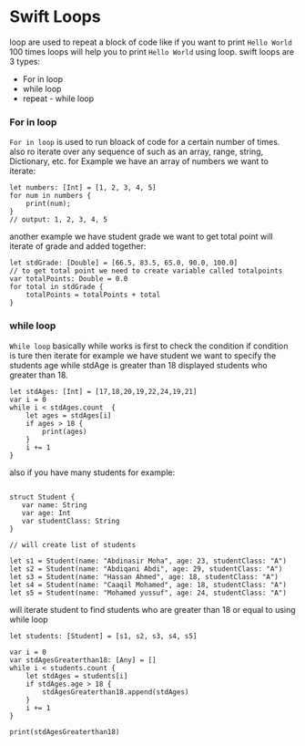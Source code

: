 # Swift Loops

loop are used to repeat a block of code like if you want to print `Hello World` 100 times loops will help you to print `Hello World` using loop.
swift loops are 3 types:

- For in loop
- while loop
- repeat - while loop

### For in loop

`For in loop` is used to run bloack of code for a certain number of times. also ro iterate over any sequence of such as an array, range, string, Dictionary, etc.
for Example we have an array of numbers we want to iterate:

```
let numbers: [Int] = [1, 2, 3, 4, 5]
for num in numbers {
    print(num);
}
// output: 1, 2, 3, 4, 5
```

another example we have student grade we want to get total point will iterate of grade and added together:

```
let stdGrade: [Double] = [66.5, 83.5, 65.0, 90.0, 100.0]
// to get total point we need to create variable called totalpoints
var totalPoints: Double = 0.0
for total in stdGrade {
    totalPoints = totalPoints + total
}
```

### while loop

`While loop` basically while works is first to check the condition if condition is ture then iterate for example we have student we want to specify the students age while stdAge is greater than 18 displayed students who greater than 18.

```
let stdAges: [Int] = [17,18,20,19,22,24,19,21]
var i = 0
while i < stdAges.count  {
    let ages = stdAges[i]
    if ages > 18 {
        print(ages)
    }
    i += 1
}
```

also if you have many students for example:

```

struct Student {
   var name: String
   var age: Int
   var studentClass: String
}

// will create list of students

let s1 = Student(name: "Abdinasir Moha", age: 23, studentClass: "A")
let s2 = Student(name: "Abdiqani Abdi", age: 29, studentClass: "A")
let s3 = Student(name: "Hassan Ahmed", age: 18, studentClass: "A")
let s4 = Student(name: "Caaqil Mohamed", age: 18, studentClass: "A")
let s5 = Student(name: "Mohamed yussuf", age: 24, studentClass: "A")
```

will iterate student to find students who are greater than 18 or equal to using while loop

```
let students: [Student] = [s1, s2, s3, s4, s5]

var i = 0
var stdAgesGreaterthan18: [Any] = []
while i < students.count {
    let stdAges = students[i]
    if stdAges.age > 18 {
        stdAgesGreaterthan18.append(stdAges)
    }
    i += 1
}

print(stdAgesGreaterthan18)
```
